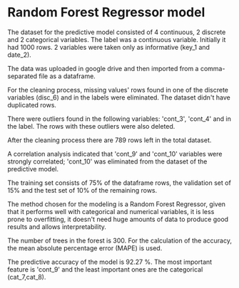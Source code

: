 # Random Forest Regressor model

The dataset for the predictive model consisted of 4 continuous, 2 discrete and 2 categorical variables. The label was a continuous variable. Initially it had 1000 rows. 2 variables were taken only as informative (key_1 and date_2).

The data was uploaded in google drive and then imported from a comma-separated file as a dataframe.

For the cleaning process, missing values' rows found in one of the discrete variables (disc_6) and in the labels were eliminated. The dataset didn't have duplicated rows.

There were outliers found in the following variables: 'cont_3', 'cont_4' and in the label. The rows with these outliers were also deleted.

After the cleaning process there are 789 rows left in the total dataset.

A correlation analysis indicated that 'cont_9' and 'cont_10' variables were strongly correlated; 'cont_10' was eliminated from the dataset of the predictive model.

The training set consists of 75% of the dataframe rows, the validation set of 15% and the test set of 10% of the remaining rows.

The method chosen for the modeling is a Random Forest Regressor, given that it performs well with categorical and numerical variables, it is less prone to overfitting, it doesn't need huge amounts of data to produce good results and allows interpretability.

The number of trees in the forest is 300. For the calculation of the accuracy, the mean absolute percentage error (MAPE) is used.

The predictive accuracy of the model is 92.27 %. The most important feature is 'cont_9' and the least important ones are the categorical (cat_7,cat_8). 






